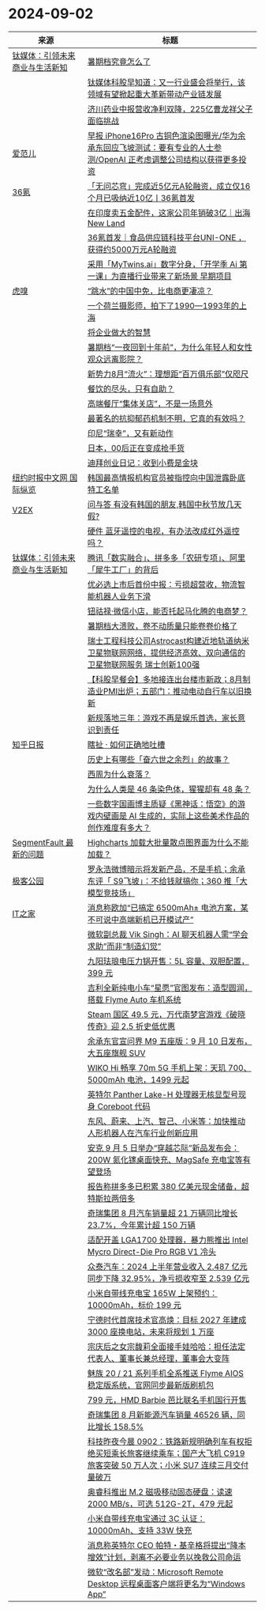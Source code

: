 ﻿# 2024-09-02

|来源|标题|
|---|---|
|[钛媒体：引领未来商业与生活新知](https://plink.anyfeeder.com/tmtpost)|[暑期档究竟怎么了](https://www.tmtpost.com/7233730.html)|
||[钛媒体科股早知道：又一行业盛会将举行，该领域有望掀起重大革新带动产业链发展](https://www.tmtpost.com/7233800.html)|
||[济川药业中报营收净利双降，225亿曹龙祥父子面临挑战](https://www.tmtpost.com/7233758.html)|
|[爱范儿](https://plink.anyfeeder.com/ifanr)|[早报 iPhone16Pro 古铜色渲染图曝光/华为余承东回应飞坡测试：要有专业的人士参测/OpenAI 正考虑调整公司结构以获得更多投资](https://www.ifanr.com/1597915?utm_source=rss&utm_medium=rss&utm_campaign=)|
|[36氪](http://36kr.com/feed)|[「无问芯穹」完成近5亿元A轮融资，成立仅16个月已吸纳近10亿丨36氪首发](https://36kr.com/p/2926572043361155?f=rss)|
||[在印度卖五金配件，这家公司年销破3亿｜出海New Land](https://36kr.com/p/2931291684264836?f=rss)|
||[36氪首发｜食品供应链科技平台UNI-ONE ，获得约5000万元A轮融资](https://36kr.com/p/2931678064482944?f=rss)|
||[采用「MyTwins.ai」数字分身，「开学季 Ai 第一课」为直播行业带来了新场景 早期项目](https://36kr.com/p/2931010034637446?f=rss)|
|[虎嗅](https://plink.anyfeeder.com/huxiu)|[“跳水”的中国中免，比电商更凄凉？](https://www.huxiu.com/article/3415862.html?f=rss)|
||[一个荷兰摄影师，拍下了1990—1993年的上海](https://www.huxiu.com/article/3423192.html?f=rss)|
||[将企业做大的智慧](https://www.huxiu.com/article/3423213.html?f=rss)|
||[暑期档“一夜回到十年前”，为什么年轻人和女性观众远离影院？](https://www.huxiu.com/article/3422854.html?f=rss)|
||[新势力8月“流火”：理想距“百万俱乐部”仅咫尺](https://www.huxiu.com/article/3422847.html?f=rss)|
||[餐饮的尽头，只有自助？](https://www.huxiu.com/article/3423215.html?f=rss)|
||[高端餐厅“集体关店”，不是一场意外](https://www.huxiu.com/article/3422856.html?f=rss)|
||[最著名的抗抑郁药机制不明，它真的有效吗？](https://www.huxiu.com/article/3423194.html?f=rss)|
||[印尼“瑞幸”，又有新动作](https://www.huxiu.com/article/3423204.html?f=rss)|
||[日本，00后正在变成抢手货](https://www.huxiu.com/article/3419071.html?f=rss)|
||[迪拜创业日记：收到小费是金块](https://www.huxiu.com/article/3423191.html?f=rss)|
|[纽约时报中文网 国际纵览](http://cn.nytimes.com/rss/news.xml)|[韩国最高情报机构官员被指控向中国泄露卧底特工名单](https://cn.nytimes.com/asia-pacific/20240902/south-korea-spy-leak-china/?utm_source=RSS)|
|[V2EX](https://www.v2ex.com/index.xml)|[ 问与答 有没有韩国的朋友,韩国中秋节放几天假?](https://www.v2ex.com/t/1069478#reply16)|
||[ 硬件 蓝牙遥控的电视，有办法改成红外遥控吗？](https://www.v2ex.com/t/1069469#reply12)|
|[钛媒体：引领未来商业与生活新知](https://www.tmtpost.com/feed)|[腾讯「数实融合」、拼多多「农研专项」、阿里「犀牛工厂」的背后](https://www.tmtpost.com/7233391.html)|
||[优必选上市后首份中报：亏损超营收，物流智能机器人业务下滑](https://www.tmtpost.com/7233620.html)|
||[钮祜禄·微信小店，能否托起马化腾的电商梦？](https://www.tmtpost.com/7233655.html)|
||[暑期档大溃败，卷不动质量只能卷卷价格了](https://www.tmtpost.com/7233677.html)|
||[瑞士工程科技公司Astrocast构建近地轨道纳米卫星物联网网络，提供经济高效、双向通信的卫星物联网服务 瑞士创新100强](https://www.tmtpost.com/7233700.html)|
||[【科股早餐会】多地接连出台楼市新政；8月制造业PMI出炉；五部门：推动电动自行车以旧换新](https://www.tmtpost.com/7233897.html)|
||[新规落地三年：游戏不再是娱乐首选，家长意识到责任](https://www.tmtpost.com/7233720.html)|
|[知乎日报](https://feedx.net/rss/zhihudaily.xml)|[瞎扯 · 如何正确地吐槽](https://daily.zhihu.com/story/9775146)|
||[历史上有哪些「奋六世之余烈」的故事？](https://daily.zhihu.com/story/9775120)|
||[西周为什么衰落？](https://daily.zhihu.com/story/9775137)|
||[为什么人类是 46 条染色体，猩猩却有 48 条？](https://daily.zhihu.com/story/9775141)|
||[一些数字国画博主质疑《黑神话：悟空》的游戏内壁画是 AI 生成的，实际上这些美术作品的创作难度有多大？](https://daily.zhihu.com/story/9775129)|
|[SegmentFault 最新的问题](https://segmentfault.com/feeds/questions)|[Highcharts 加载大批量散点图界面为什么不能加载？](https://segmentfault.com/q/1010000045234850)|
|[极客公园](http://feeds.geekpark.net/)|[罗永浩微博暗示将发新产品，不是手机；余承东评「 S9飞坡」：不给钱就搞你；360 推「大模型竞技场」](http://www.geekpark.net/news/340032)|
|[IT之家](https://www.ithome.com/rss/)|[消息称欧加“已搞定 6500mAh± 电池方案，某不可说中高端新机已开模试产”](https://www.ithome.com/0/792/770.htm)|
||[微软副总裁 Vik Singh：AI 聊天机器人需“学会求助”而非“制造幻觉”](https://www.ithome.com/0/792/768.htm)|
||[九阳珐琅电压力锅开售：5L 容量、双胆配置，399 元](https://www.ithome.com/0/792/767.htm)|
||[吉利全新纯电小车“星愿”官图发布：造型圆润，搭载 Flyme Auto 车机系统](https://www.ithome.com/0/792/766.htm)|
||[Steam 国区 49.5 元，万代南梦宫游戏《破晓传奇》迎 2.5 折史低优惠](https://www.ithome.com/0/792/765.htm)|
||[余承东官宣问界 M9 五座版：9 月 10 日发布，大五座旗舰 SUV](https://www.ithome.com/0/792/764.htm)|
||[WIKO Hi 畅享 70m 5G 手机上架：天玑 700、5000mAh 电池，1499 元起](https://www.ithome.com/0/792/763.htm)|
||[英特尔 Panther Lake-H 处理器无核显型号现身 Coreboot 代码](https://www.ithome.com/0/792/762.htm)|
||[东风、蔚来、上汽、智己、小米等：加快推动人形机器人在汽车行业创新应用](https://www.ithome.com/0/792/759.htm)|
||[安克 9 月 5 日举办“穿越芯际”新品发布会：200W 氮化镓桌面快充、MagSafe 充电宝等有望登场](https://www.ithome.com/0/792/758.htm)|
||[报告称拼多多已积累 380 亿美元现金储备，超特斯拉两倍多](https://www.ithome.com/0/792/757.htm)|
||[奇瑞集团 8 月汽车销量超 21 万辆同比增长 23.7%，今年累计超 150 万辆](https://www.ithome.com/0/792/755.htm)|
||[适配开盖 LGA1700 处理器，暴力熊推出 Intel Mycro Direct-Die Pro RGB V1 冷头](https://www.ithome.com/0/792/754.htm)|
||[众泰汽车：2024 上半年营业收入 2.487 亿元同步下降 32.95%，净亏损收窄至 2.539 亿元](https://www.ithome.com/0/792/753.htm)|
||[小米自带线充电宝 165W 上架预约：10000mAh，标价 199 元](https://www.ithome.com/0/792/752.htm)|
||[宁德时代首席技术官高焕：目标 2027 年建成 3000 座换电站，未来将规划 1 万座](https://www.ithome.com/0/792/751.htm)|
||[宗庆后之女宗馥莉全面接手娃哈哈：担任法定代表人、董事长兼总经理，董事会大变阵](https://www.ithome.com/0/792/749.htm)|
||[魅族 20 / 21 系列手机全系推送 Flyme AIOS 稳定版系统，官网同步最新版刷机包](https://www.ithome.com/0/792/748.htm)|
||[799 元，HMD Barbie 芭比联名手机国行开售](https://www.ithome.com/0/792/747.htm)|
||[奇瑞集团 8 月新能源汽车销量 46526 辆，同比增长 158.5%](https://www.ithome.com/0/792/746.htm)|
||[科技昨夜今晨 0902：铁路新规明确列车有权拒绝买短乘长旅客继续乘车；国产大飞机 C919 旅客突破 50 万人次；小米 SU7 连续三月交付量破万](https://www.ithome.com/0/792/745.htm)|
||[奥睿科推出 M.2 磁吸移动固态硬盘：读速 2000 MB/s，可选 512G-2T，479 元起](https://www.ithome.com/0/792/744.htm)|
||[小米自带线充电宝通过 3C 认证：10000mAh、支持 33W 快充](https://www.ithome.com/0/792/743.htm)|
||[消息称英特尔 CEO 帕特・基辛格将提出“降本增效”计划，剥离不必要业务以挽救公司命运](https://www.ithome.com/0/792/742.htm)|
||[微软“改名部”发动：Microsoft Remote Desktop 远程桌面客户端将更名为“Windows App”](https://www.ithome.com/0/792/741.htm)|
